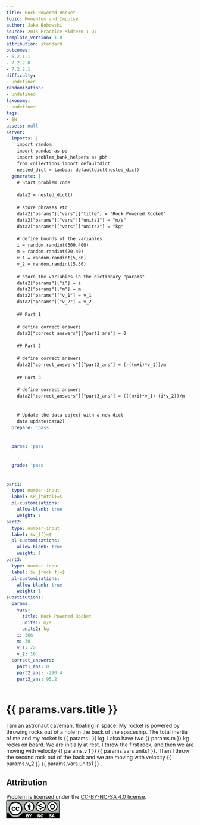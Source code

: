 ```yaml
---
title: Rock Powered Rocket
topic: Momentum and Impulse
author: Jake Bobowski
source: 2015 Practice Midterm 1 Q7
template_version: 1.0
attribution: standard
outcomes:
- 6.2.1.1
- 7.2.2.0
- 7.2.2.1
difficulty:
- undefined
randomization:
- undefined
taxonomy:
- undefined
tags:
- EW
assets: null
server:
  imports: |
    import random
    import pandas as pd
    import problem_bank_helpers as pbh
    from collections import defaultdict
    nested_dict = lambda: defaultdict(nested_dict)
  generate: |
    # Start problem code

    data2 = nested_dict()

    # store phrases etc
    data2["params"]["vars"]["title"] = "Rock Powered Rocket"
    data2["params"]["vars"]["units1"] = "m/s"
    data2["params"]["vars"]["units2"] = "kg"

    # define bounds of the variables
    i = random.randint(300,400)
    m = random.randint(20,40)
    v_1 = random.randint(5,30)
    v_2 = random.randint(5,30)

    # store the variables in the dictionary "params"
    data2["params"]["i"] = i
    data2["params"]["m"] = m
    data2["params"]["v_1"] = v_1
    data2["params"]["v_2"] = v_2

    ## Part 1

    # define correct answers
    data2["correct_answers"]["part1_ans"] = 0

    ## Part 2

    # define correct answers
    data2["correct_answers"]["part2_ans"] = (-((m+i)*v_1))/m

    ## Part 3

    # define correct answers
    data2["correct_answers"]["part3_ans"] = (((m+i)*v_1)-(i*v_2))/m


    # Update the data object with a new dict
    data.update(data2)
  prepare: 'pass

    '
  parse: 'pass

    '
  grade: 'pass

    '
part1:
  type: number-input
  label: $P_{total}=$
  pl-customizations:
    allow-blank: true
    weight: 1
part2:
  type: number-input
  label: $v_{f}=$
  pl-customizations:
    allow-blank: true
    weight: 1
part3:
  type: number-input
  label: $v_{rock f}=$
  pl-customizations:
    allow-blank: true
    weight: 1
substitutions:
  params:
    vars:
      title: Rock Powered Rocket
      units1: m/s
      units2: kg
    i: 366
    m: 30
    v_1: 22
    v_2: 16
  correct_answers:
    part1_ans: 0
    part2_ans: -290.4
    part3_ans: 95.2
---
```

# {{ params.vars.title }}
I am an astronaut caveman, floating in space.
My rocket is powered by throwing rocks out of a hole in the back of the spaceship.
The total inertia of me and my rocket is {{ params.i }} kg.
I also have two {{ params.m }} kg rocks on board.
We are initially at rest.
I throw the first rock, and then we are moving with velocity {{ params.v_1 }} {{ params.vars.units1 }}.
Then I throw the second rock out of the back and we are moving with velocity {{ params.v_2 }} {{ params.vars.units1 }} .

## Attribution

Problem is licensed under the [CC-BY-NC-SA 4.0 license](https://creativecommons.org/licenses/by-nc-sa/4.0/).
![The Creative Commons 4.0 license requiring attribution-BY, non-commercial-NC, and share-alike-SA license.](https://raw.githubusercontent.com/firasm/bits/master/by-nc-sa.png)
